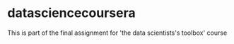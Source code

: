 # datasciencecoursera
This is part of the final assignment for 'the data scientists's toolbox' course
